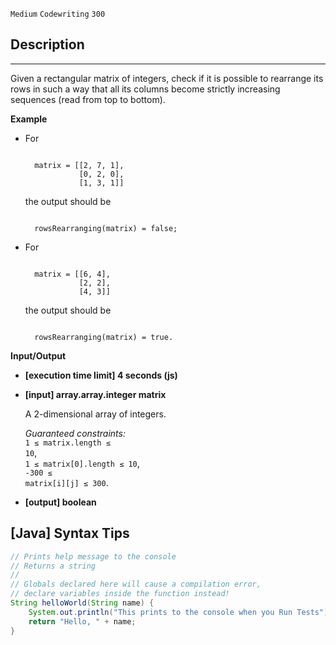 `Medium`	`Codewriting` 	`300`

## Description

---

Given a rectangular matrix of integers, check if it is possible to rearrange its rows in such a way that all its columns become strictly increasing sequences (read from top to bottom).

**Example**

- For

  <code type='preformat'>
    matrix = [[2, 7, 1], 
              [0, 2, 0], 
              [1, 3, 1]]
  </code>

  the output should be

  <code type='preformat'>
    rowsRearranging(matrix) = false;
  </code>

- For

  <code type='preformat'>
    matrix = [[6, 4], 
              [2, 2], 
              [4, 3]]
  </code>

  the output should be

  <code type='preformat'>
    rowsRearranging(matrix) = true.
  </code>

**Input/Output**

- **[execution time limit] 4 seconds (js)**

- **[input] array.array.integer matrix**

  A 2-dimensional array of integers.

  _Guaranteed constraints:_<br>
  <code>1 ≤ matrix.length ≤ 10</code>,<br>
  <code>1 ≤ matrix[0].length ≤ 10</code>,<br>
  <code>-300 ≤ matrix[i][j] ≤ 300</code>.

* **[output] boolean**

## [Java] Syntax Tips

``` java
// Prints help message to the console
// Returns a string
// 
// Globals declared here will cause a compilation error,
// declare variables inside the function instead!
String helloWorld(String name) {
    System.out.println("This prints to the console when you Run Tests");
    return "Hello, " + name;
}
```

